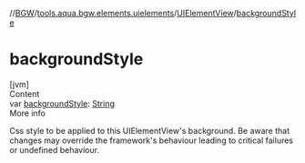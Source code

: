 //[BGW](../../../index.md)/[tools.aqua.bgw.elements.uielements](../index.md)/[UIElementView](index.md)/[backgroundStyle](background-style.md)



# backgroundStyle  
[jvm]  
Content  
var [backgroundStyle](background-style.md): [String](https://kotlinlang.org/api/latest/jvm/stdlib/kotlin/-string/index.html)  
More info  


Css style to be applied to this UIElementView's background. Be aware that changes may override the framework's behaviour leading to critical failures or undefined behaviour.

  




